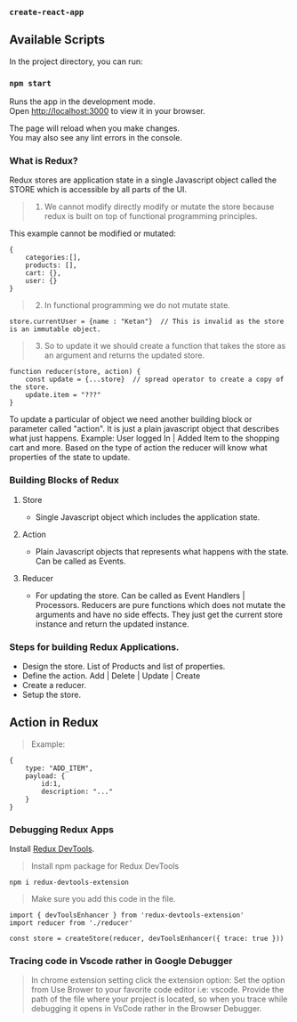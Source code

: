 ### `create-react-app`

## Available Scripts

In the project directory, you can run:

### `npm start`

Runs the app in the development mode.\
Open [http://localhost:3000](http://localhost:3000) to view it in your browser.

The page will reload when you make changes.\
You may also see any lint errors in the console.

### What is Redux?

Redux stores are application state in a single Javascript object called the STORE which is accessible by all parts of the UI.

> 1. We cannot modify directly modify or mutate the store because redux is built on top of functional programming principles.

This example cannot be modified or mutated:

```
{
    categories:[],
    products: [],
    cart: {},
    user: {}
}
```

> 2. In functional programming we do not mutate state.

```
store.currentUser = {name : "Ketan"}  // This is invalid as the store is an immutable object.
```

> 3. So to update it we should create a function that takes the store as an argument and returns the updated store.

```
function reducer(store, action) {
    const update = {...store}  // spread operator to create a copy of the store.
    update.item = "???"
}
```

To update a particular of object we need another building block or parameter called "action". It is just a plain javascript object that describes what just happens. Example: User logged In | Added Item to the shopping cart and more. Based on the type of action the reducer will know what properties of the state to update.

### Building Blocks of Redux

1. Store

   - Single Javascript object which includes the application state.

2. Action
   - Plain Javascript objects that represents what happens with the state. Can be called as Events.
3. Reducer
   - For updating the store. Can be called as Event Handlers | Processors. Reducers are pure functions which does not mutate the arguments and have no side effects. They just get the current store instance and return the updated instance.

### Steps for building Redux Applications.

- Design the store. List of Products and list of properties.
- Define the action. Add | Delete | Update | Create
- Create a reducer.
- Setup the store.

## Action in Redux

> Example:

```
{
    type: "ADD_ITEM",
    payload: {
        id:1,
        description: "..."
    }
}
```

### Debugging Redux Apps

Install [Redux DevTools](https://chrome.google.com/webstore/detail/redux-devtools/lmhkpmbekcpmknklioeibfkpmmfibljd?hl=en).

> Install npm package for Redux DevTools

```
npm i redux-devtools-extension
```

> Make sure you add this code in the file.

```
import { devToolsEnhancer } from 'redux-devtools-extension'
import reducer from './reducer'

const store = createStore(reducer, devToolsEnhancer({ trace: true }))

```

### Tracing code in Vscode rather in Google Debugger

> In chrome extension setting click the extension option:
> Set the option from Use Brower to your favorite code editor i.e: vscode.
> Provide the path of the file where your project is located, so when you trace while debugging it opens in VsCode rather in the Browser Debugger.
